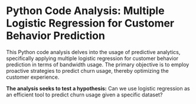 # Python Code Analysis: Multiple Logistic Regression for Customer Behavior Prediction

This Python code analysis delves into the usage of predictive analytics, specifically applying multiple logistic regression for customer behavior prediction in terms of bandwidth usage. The primary objective is to employ proactive strategies to predict churn usage, thereby optimizing the customer experience. 

**The analysis seeks to test a hypothesis:** Can we use logistic regression as an efficient tool to predict churn usage given a specific dataset?

